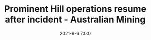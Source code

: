 ---
"title": "Prominent Hill operations resume after incident - Australian Mining"
"date": "2021-9-6 7:0:0"
"feed_name": "GOOGLENEWSMINING"
"feed_website": "https://news.google.com/search?q=mining%2Bincident&hl=en-US&gl=US&ceid=US:en"
"feed_rss": "https://news.google.com/rss/search?q=mining%2Bincident&hl=en-US&gl=US&ceid=US:en"
"link": "https://www.australianmining.com.au/news/prominent-hill-suspends-operations-after-fatal-incident/"
"file": "_posts/2021-1-1-6d647ebe7d683b06927678f46873dfc0055c316c.md"
"accident": "0"
"drilling": "0"
"dead": "0"
"injured": "0"
---